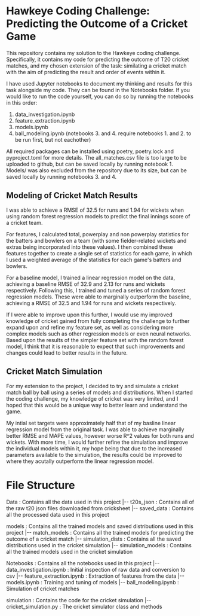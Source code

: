 # Hawkeye Coding Challenge: Predicting the Outcome of a Cricket Game

This repository contains my solution to the Hawkeye coding challenge. Specifically, it contains my code for predicting the outcome of T20 cricket matches, and my chosen extension of the task: similating a cricket match with the aim of predicting the result and order of events within it.

I have used Jupyter notebooks to document my thinking and results for this task alongside my code. They can be found in the Notebooks folder.
If you would like to run the code yourself, you can do so by running the notebooks in this order:
1. data_investigation.ipynb
2. feature_extraction.ipynb
3. models.ipynb
4. ball_modeling.ipynb
(notebooks 3. and 4. require notebooks 1. and 2. to be run first, but not eachother)

All required packages can be installed using poetry, poetry.lock and pyproject.toml for more details.
The all_matches.csv file is too large to be uploaded to github, but can be saved locally by running notebook 1.
Models/ was also excluded from the repository due to its size, but can be saved locally by running notebooks 3. and 4.

## Modeling of Cricket Match Results

I was able to achieve a RMSE of 32.5 for runs and 1.94 for wickets when using random forest regression models to predict the final innings score of a cricket team. 

For features, I calculated total, powerplay and non powerplay statistics for the batters and bowlers on a team (with some fielder-related wickets and extras being incorporated into these values). I then combined these features together to create a single set of statistics for each game, in which I used a weighted average of the statistics for each game's batters and bowlers.

For a baseline model, I trained a linear regression model on the data, achieving a baseline RMSE of 32.9 and 2.13 for runs and wickets respectively. Following this, I trained and tuned a series of random forest regression models. These were able to marginally outperform the baseline, achieving a RMSE of 32.5 and 1.94 for runs and wickets respectively.

If I were able to improve upon this further, I would use my improved knowledge of cricket gained from fully completing the challenge to further expand upon and refine my feature set, as well as considering more complex models such as other regression models or even neural networks. Based upon the results of the simpler feature set with the random forest model, I think that it is reasonable to expect that such improvements and changes could lead to better results in the future.

## Cricket Match Simulation

For my extension to the project, I decided to try and simulate a cricket match ball by ball using a series of models and distributions. When I started the coding challenge, my knowledge of cricket was very limited, and I hoped that this would be a unique way to better learn and understand the game. 

My intial set targets were approximately half that of my basline linear regression model from the original task. I was able to achieve marginally better RMSE and MAPE values, however worse R^2 values for both runs and wickets. With more time, I would further refine the simulation and improve the individual models within it, my hope being that due to the increased parameters available to the simulation, the results could be improved to where they acutally outperform the linear regression model.

# File Structure

Data : Contains all the data used in this project
|-- t20s_json : Contains all of the raw t20 json files downloaded from cricksheet
|-- saved_data : Contains all the processed data used in this project

models : Contains all the trained models and saved distributions used in this project
|-- match_models : Contains all the trained models for predicting the outcome of a cricket match
|-- simulation_dists : Contains all the saved distributions used in the cricket simulation
|-- simulation_models : Contains all the trained models used in the cricket simulation

Notebooks : Contains all the notebooks used in this project
|-- data_investigation.ipynb : Initial inspection of raw data and conversion to csv
|-- feature_extraction.ipynb : Extraction of features from the data
|-- models.ipynb : Training and tuning of models
|-- ball_modeling.ipynb : Simulation of cricket matches

simulation : Contains the code for the cricket simulation
|-- cricket_simulation.py : The cricket simulator class and methods